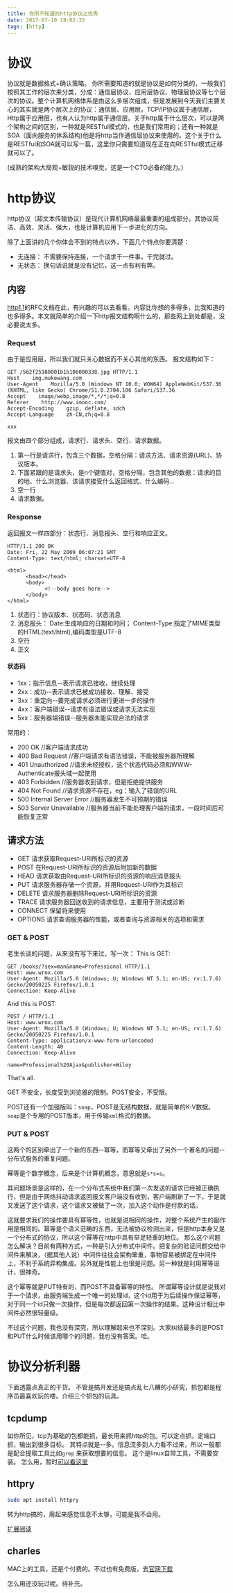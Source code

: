 ```yaml
---
title: 你所不知道的http协议之优秀
date: 2017-07-10 19:02:33
tags: [http]
---
```


# 协议

协议就是数据格式+确认策略。
你所需要知道的就是协议是如何分类的，一般我们按照其工作的层次来分类，分成：通信层协议、应用层协议、物理层协议等七个层次的协议。整个计算机网络体系是由这么多层次组成，但是发展到今天我们主要关心的其实就是两个层次上的协议：通信层、应用层。TCP/IP协议属于通信层，Http属于应用层，也有人认为http属于通信层。关于http属于什么层次，可以是两个架构之间的区别，一种就是RESTful模式的，也是我们常用的；还有一种就是SOA（面向服务的体系结构)他是将http当作通信层协议来使用的。这个关于什么是RESTful和SOA就可以写一篇，这里你只需要知道现在正在向RESTful模式迁移就可以了。

(成熟的架构大局观+敏锐的技术嗅觉，这是一个CTO必备的能力。)

# http协议

http协议（超文本传输协议）是现代计算机网络最最重要的组成部分。其协议简洁、高效、灵活、强大，也是计算机应用下一步进化的方向。

除了上面讲的几个你体会不到的特点以外，下面几个特点你要清楚：
- 无连接： 不需要保持连接，一个请求干一件事，干完就过。
- 无状态： 换句话说就是没有记忆，这一点有利有弊。

## 内容
[http1.1](https://tools.ietf.org/pdf/rfc2616.pdf)的RFC文档在此，有兴趣的可以去看看。内容比你想的多得多，比我知道的也多得多。本文就简单的介绍一下http报文结构啊什么的，那些网上到处都是，没必要说太多。

### Request
由于是应用层，所以我们就只关心数据而不关心其他的东西。
报文结构如下：
```http
GET /562f25980001b1b106000338.jpg HTTP/1.1
Host    img.mukewang.com
User-Agent    Mozilla/5.0 (Windows NT 10.0; WOW64) AppleWebKit/537.36 (KHTML, like Gecko) Chrome/51.0.2704.106 Safari/537.36
Accept    image/webp,image/*,*/*;q=0.8
Referer    http://www.imooc.com/
Accept-Encoding    gzip, deflate, sdch
Accept-Language    zh-CN,zh;q=0.8

xxx
```
报文由四个部分组成，请求行、请求头、空行、请求数据。
1. 第一行是请求行，包含三个数据，空格分隔：请求方法、请求资源(URL)、协议版本。
2. 下面紧跟的是请求头，是n个键值对，空格分隔，包含其他的数据：请求的目的地、什么浏览器、该请求接受什么返回格式、什么编码... 
3. 空一行
4. 请求数据。

### Response
返回报文一样四部分：状态行、消息报头、空行和响应正文。
```http
HTTP/1.1 200 OK
Date: Fri, 22 May 2009 06:07:21 GMT
Content-Type: text/html; charset=UTF-8

<html>
      <head></head>
      <body>
            <!--body goes here-->
      </body>
</html>
```
1. 状态行：协议版本、状态码、状态消息
2. 消息报头： Date:生成响应的日期和时间；
              Content-Type:指定了MIME类型的HTML(text/html),编码类型是UTF-8
3. 空行
4. 正文

#### 状态码
- 1xx：指示信息--表示请求已接收，继续处理
- 2xx：成功--表示请求已被成功接收、理解、接受
- 3xx：重定向--要完成请求必须进行更进一步的操作
- 4xx：客户端错误--请求有语法错误或请求无法实现
- 5xx：服务器端错误--服务器未能实现合法的请求

常用的：
- 200 OK                        //客户端请求成功
- 400 Bad Request               //客户端请求有语法错误，不能被服务器所理解
- 401 Unauthorized              //请求未经授权，这个状态代码必须和WWW-Authenticate报头域一起使用 
- 403 Forbidden                 //服务器收到请求，但是拒绝提供服务
- 404 Not Found                 //请求资源不存在，eg：输入了错误的URL
- 500 Internal Server Error     //服务器发生不可预期的错误
- 503 Server Unavailable        //服务器当前不能处理客户端的请求，一段时间后可能恢复正常

## 请求方法
- GET     请求获取Request-URI所标识的资源
- POST    在Request-URI所标识的资源后附加新的数据
- HEAD    请求获取由Request-URI所标识的资源的响应消息报头
- PUT     请求服务器存储一个资源，并用Request-URI作为其标识
- DELETE  请求服务器删除Request-URI所标识的资源
- TRACE   请求服务器回送收到的请求信息，主要用于测试或诊断
- CONNECT 保留将来使用
- OPTIONS 请求查询服务器的性能，或者查询与资源相关的选项和需求

### GET & POST
老生长谈的问题，从来没有写下来过，写一次：
This is GET:
```http
GET /books/?sex=man&name=Professional HTTP/1.1
Host: www.wrox.com
User-Agent: Mozilla/5.0 (Windows; U; Windows NT 5.1; en-US; rv:1.7.6)
Gecko/20050225 Firefox/1.0.1
Connection: Keep-Alive
```
And this is POST:
```http
POST / HTTP/1.1
Host: www.wrox.com
User-Agent: Mozilla/5.0 (Windows; U; Windows NT 5.1; en-US; rv:1.7.6)
Gecko/20050225 Firefox/1.0.1
Content-Type: application/x-www-form-urlencoded
Content-Length: 40
Connection: Keep-Alive

name=Professional%20Ajax&publisher=Wiley
```
That's all.

GET 不安全，长度受到浏览器的限制。POST安全，不受限。

POST还有一个加强版叫：`soap`，POST是无结构数据，就是简单的K-V数据。`soap`是个专用的POST版本，用于传输`xml`格式的数据。

### PUT & POST
这两个的区别牵出了一个新的东西--幂等，而幂等又牵出了另外一个著名的问题--分布式服务的重复问题。

幂等是个数学概念，后来是个计算机概念，意思就是`s*s=s`。

其问题场景是这样的，在一个分布式系统中我们第一次发送的请求已经被正确执行，但是由于网络抖动请求返回报文客户端没有收到，客户端刷新了一下，于是就又发送了这个请求，这个请求又被做了一次，加入这个动作是付款的话。

这就要求我们的操作要具有幂等性，也就是说相同的操作，对整个系统产生的副作用是相同的。幂等是个语义范畴的东西，无法被协议检测出来，但是http本身又是一个分布式的协议，所以这个幂等在http中具有举足轻重的地位。
那么这个问题怎么解决？目前有两种方式，一种是引入分布式中间件。把复杂的验证问题交给中间件来解决，（据其他人说）中间件往往会架构笨重，事物容易被绑定在中间件上，不利于系统异构集成。另外就是性能上也很是问题。另一种就是利用幂等设计，很神奇。

这个幂等就是PUT特有的，而POST不具备幂等的特性。
所谓幂等设计就是说我对于一个请求，由服务端生成一个唯一的处理id，这个id用于为后续操作保证幂等，对于同一个id只做一次操作，但是每次都返回第一次操作的结果。这种设计相比中间件必然很轻量级。

不过这个问题，我也没有深究，所以理解起来也不深刻。大家纠结最多的是POST和PUT什么时候该用哪个的问题，我也没有答案。哈。

# 协议分析利器

下面透露点真正的干货。
不管是搞开发还是搞点乱七八糟的小研究，抓包都是程序员最喜欢玩的喽。介绍三个抓包的玩具。

## tcpdump
如你所见，tcp为基础的包都能抓，最长用来抓http的包。可以定点抓，定端口抓，输出到很多目标。
其特点就是--多。信息流多到人力看不过来，所以一般都是配合提取工具比如`grep` 来获取想要的信息。
这个是linux自带工具，不需要安装。
怎么用，暂时[可以看这里](http://blog.csdn.net/kofandlizi/article/details/8106841)

## httpry
```bash
sudo apt install httpry
```
转为http搞的，用起来感觉信息不太够，可能是我不会用。

[扩展阅读](http://www.cnblogs.com/zhengah/p/4422786.html)

## charles

MAC上的工具，还是个付费的。不过也有免费版，去[官网下载](https://www.charlesproxy.com/download/)

怎么用还没玩过呢。待补充。
